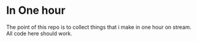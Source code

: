 # In One hour
The point of this repo is to collect things that i make in one hour on stream.
All code here should work. 